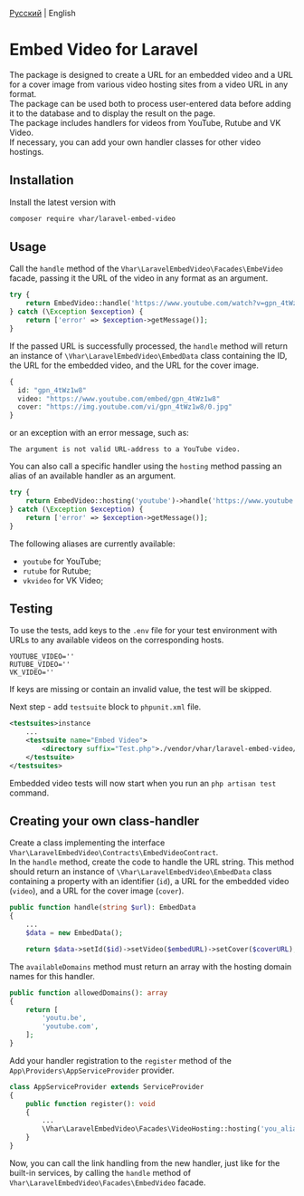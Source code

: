 [Русский](README.ru.md) | English

Embed Video for Laravel
=======================

The package is designed to create a URL for an embedded video and a URL for a cover image from various video hosting sites from a video URL in any format.  
The package can be used both to process user-entered data before adding it to the database and to display the result on the page.  
The package includes handlers for videos from YouTube, Rutube and VK Video.  
If necessary, you can add your own handler classes for other video hostings.


## Installation

Install the latest version with

```bash
composer require vhar/laravel-embed-video
```

## Usage

Call the `handle` method of the `Vhar\LaravelEmbedVideo\Facades\EmbeVideo` facade, passing it the URL of the video in any format as an argument.
```php
try {
    return EmbedVideo::handle('https://www.youtube.com/watch?v=gpn_4tWz1w8');
} catch (\Exception $exception) {
    return ['error' => $exception->getMessage()];
}
```

If the passed URL is successfully processed, the `handle` method will return an instance of `\Vhar\LaravelEmbedVideo\EmbedData` class containing the ID, the URL for the embedded video, and the URL for the cover image.  
```php
{
  id: "gpn_4tWz1w8"
  video: "https://www.youtube.com/embed/gpn_4tWz1w8"
  cover: "https://img.youtube.com/vi/gpn_4tWz1w8/0.jpg"
}
```
or an exception with an error message, such as:
```
The argument is not valid URL-address to a YouTube video.
```

You can also call a specific handler using the `hosting` method passing an alias of an available handler as an argument.  
```php
try {
    return EmbedVideo::hosting('youtube')->handle('https://www.youtube.com/watch?v=gpn_4tWz1w8');
} catch (\Exception $exception) {
    return ['error' => $exception->getMessage()];
}
```

The following aliases are currently available:  
* `youtube` for YouTube;  
* `rutube` for Rutube;
* `vkvideo` for VK Video;


## Testing

To use the tests, add keys to the `.env` file for your test environment with URLs to any available videos on the corresponding hosts.  
```
YOUTUBE_VIDEO=''
RUTUBE_VIDEO=''
VK_VIDEO=''
``` 
If keys are missing or contain an invalid value, the test will be skipped.  

Next step - add `testsuite` block to `phpunit.xml` file.
```xml
<testsuites>instance
    ...
    <testsuite name="Embed Video">
        <directory suffix="Test.php">./vendor/vhar/laravel-embed-video/tests/</directory>
    </testsuite>
</testsuites>
```

Embedded video tests will now start when you run an `php artisan test` command.  


## Creating your own class-handler

Сreate a class implementing the interface `Vhar\LaravelEmbedVideo\Contracts\EmbedVideoContract`.  
In the `handle` method, create the code to handle the URL string. This method should return an instance of `\Vhar\LaravelEmbedVideo\EmbedData` class containing a property with an identifier (`id`), a URL for the embedded video (`video`), and a URL for the cover image (`cover`).  
```php
public function handle(string $url): EmbedData
{
    ...    
    $data = new EmbedData();

    return $data->setId($id)->setVideo($embedURL)->setCover($coverURL);}
``` 

The `availableDomains` method must return an array with the hosting domain names for this handler.  
```php
public function allowedDomains(): array
{
    return [
        'youtu.be',
        'youtube.com',
    ];
}
```

Add your handler registration to the `register` method of the `App\Providers\AppServiceProvider` provider.  
```php
class AppServiceProvider extends ServiceProvider
{
    public function register(): void
    {
        ...
        \Vhar\LaravelEmbedVideo\Facades\VideoHosting::hosting('you_alias', \YouNamespace\YouClassHandlerService::class);
    }
}
```

Now, you can call the link handling from the new handler, just like for the built-in services, by calling the `handle` method of `Vhar\LaravelEmbedVideo\Facades\EmbedVideo` facade.  
